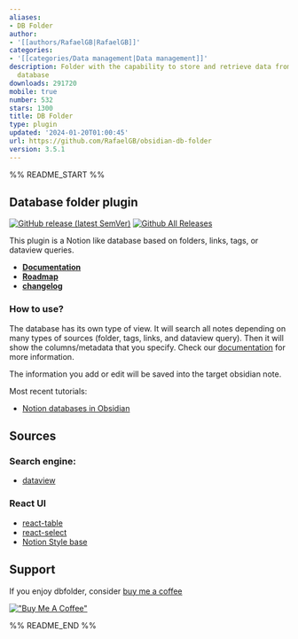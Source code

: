 ```yaml
---
aliases:
- DB Folder
author:
- '[[authors/RafaelGB|RafaelGB]]'
categories:
- '[[categories/Data management|Data management]]'
description: Folder with the capability to store and retrieve data from a folder like
  database
downloads: 291720
mobile: true
number: 532
stars: 1300
title: DB Folder
type: plugin
updated: '2024-01-20T01:00:45'
url: https://github.com/RafaelGB/obsidian-db-folder
version: 3.5.1
---
```


%% README_START %%

## Database folder plugin
[![GitHub release (latest SemVer)](https://img.shields.io/github/v/release/RafaelGB/obsidian-db-folder?style=for-the-badge&sort=semver)](https://github.com/RafaelGB/obsidian-db-folder/releases/latest)
[![Github All Releases](https://img.shields.io/github/downloads/RafaelGB/obsidian-db-folder/total?style=for-the-badge)]()

This plugin is a Notion like database based on folders, links, tags, or dataview queries.

- **[Documentation](https://rafaelgb.github.io/obsidian-db-folder/)**
- **[Roadmap](https://github.com/users/RafaelGB/projects/7/views/4)**
- **[changelog](https://rafaelgb.github.io/obsidian-db-folder/changelog/)**

### How to use?
The database has its own type of view. It will search all notes depending on many types of sources (folder, tags, links, and dataview query). Then it will show the columns/metadata that you specify. Check our [documentation](https://rafaelgb.github.io/obsidian-db-folder/features/Columns/) for more information.

The information you add or edit will be saved into the target obsidian note.

Most recent tutorials:
- [Notion databases in Obsidian](https://www.youtube.com/watch?v=ibarYqG4W5I)

## Sources
### Search engine:
- [dataview](https://github.com/blacksmithgu/obsidian-dataview)

### React UI
- [react-table](https://github.com/TanStack/react-table)
- [react-select](https://react-select.com/home)
- [Notion Style base](https://github.com/archit-p/editable-react-table)

## Support
If you enjoy dbfolder, consider [buy me a coffee](https://www.buymeacoffee.com/5tsytn22v9Z)

[!["Buy Me A Coffee"](https://www.buymeacoffee.com/assets/img/custom_images/orange_img.png)](https://www.buymeacoffee.com/5tsytn22v9Z)


%% README_END %%